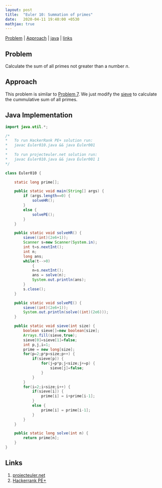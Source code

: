 ```yaml
---
layout: post
title:  "Euler 10: Summation of primes"
date:   2020-04-11 19:40:00 +0530
mathjax: true
---
```


[Problem](#problem) | [Approach](#approach) | [java](#java-implementation) | [links](#links)

## Problem

Calculate the sum of all primes not greater than a number $n$.

## Approach

This problem is similar to [Problem 7](https://prasoonbatham11.github.io/artofmath/2020/04/10/euler7.html). We just modify the [sieve](https://prasoonbatham11.github.io/artofmath/toolkit.html#sieve-of-eratosthenes) to calculate the cummulative sum of all primes.

## Java Implementation

```java
import java.util.*;

/*
*   To run HackerRank PE+ solution run:
*   javac Euler010.java && java Euler001
*
*   To run projecteuler.net solution run:
*   javac Euler010.java && java Euler001 1
*/

class Euler010 {

    static long prime[];

    public static void main(String[] args) {
        if (args.length==0) {
            solveHR();
        }
        else {
            solvePE();
        }
    }

    public static void solveHR() {
        sieve((int)(2e6+1));
        Scanner s=new Scanner(System.in);
        int t=s.nextInt();
        int n;
        long ans;
        while(t-->0)
            {
            n=s.nextInt();
            ans = solve(n);
            System.out.println(ans);
        }
        s.close();
    }

    public static void solvePE() {
        sieve((int)(2e6+1));
        System.out.println(solve((int)(2e6)));
    }

    public static void sieve(int size) {
        boolean sieve[]=new boolean[size];
        Arrays.fill(sieve,true);
        sieve[0]=sieve[1]=false;
        int p,j,i=1;
        prime = new long[size];
        for(p=2;p*p<size;p++) {
            if(sieve[p]) {
                for(j=p*p;j<size;j+=p) {
                    sieve[j]=false;
                }
            }
        }
        for(i=2;i<size;i++) {
            if(sieve[i]) {
                prime[i] = i+prime[i-1];
            }
            else {
                prime[i] = prime[i-1];
            }
        }
    }

    public static long solve(int n) {
        return prime[n];
    }
}
```

## Links
1. [projecteuler.net](https://projecteuler.net/problem=10)
2. [Hackerrank PE+](https://www.hackerrank.com/contests/projecteuler/challenges/euler010/problem)